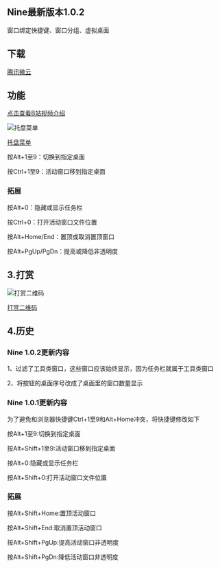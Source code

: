 ## Nine最新版本1.0.2
窗口绑定快捷键、窗口分组、虚拟桌面
## 下载

[腾讯微云](https://share.weiyun.com/dtRgxHJB)


## 功能
[点击查看B站视频介绍](https://www.bilibili.com/video/BV1oK411c7Y7)

![托盘菜单](https://meta.appinn.net/uploads/default/original/2X/9/98a0367c0d20e99054a2c67d1b8490d92cc9625f.png)

[托盘菜单](https://meta.appinn.net/uploads/default/original/2X/9/98a0367c0d20e99054a2c67d1b8490d92cc9625f.png)

按Alt+1至9：切换到指定桌面

按Ctrl+1至9：活动窗口移到指定桌面

### 拓展

按Alt+0：隐藏或显示任务栏

按Ctrl+0：打开活动窗口文件位置

按Alt+Home/End：置顶或取消置顶窗口

按Alt+PgUp/PgDn：提高或降低非透明度


## 3.打赏

![打赏二维码](https://s1.ax1x.com/2020/10/11/0cXcRO.png)

[打赏二维码](https://s1.ax1x.com/2020/10/11/0cXcRO.png)

## 4.历史

### Nine 1.0.2更新内容

1、过滤了工具类窗口，这些窗口应该始终显示，因为任务栏就属于工具类窗口

2、将按钮的桌面序号改成了桌面里的窗口数量显示

### Nine 1.0.1更新内容


为了避免和浏览器快捷键Ctrl+1至9和Alt+Home冲突，将快捷键修改如下


按Alt+1至9:切换到指定桌面


按Alt+Shift+1至9:活动窗口移到指定桌面


按Alt+0:隐藏或显示任务栏

按Alt+Shift+0:打开活动窗口文件位置

### 拓展

按Alt+Shift+Home:置顶活动窗口

按Alt+Shift+End:取消置顶活动窗口

按Alt+Shift+PgUp:提高活动窗口非透明度

按Alt+Shift+PgDn:降低活动窗口非透明度
